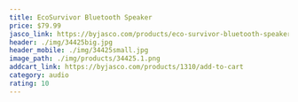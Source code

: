 ```yaml
---
title: EcoSurvivor Bluetooth Speaker
price: $79.99
jasco_link: https://byjasco.com/products/eco-survivor-bluetooth-speaker
header: ./img/34425big.jpg
header_mobile: ./img/34425small.jpg
image_path: ./img/products/34425.1.png
addcart_link: https://byjasco.com/products/1310/add-to-cart
category: audio
rating: 10
---
```

